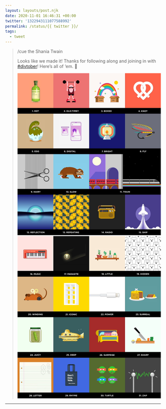 ```yaml
---
layout: layouts/post.njk
date: 2020-11-01 16:46:31 +00:00
twitter: '1322943111077588992'
permalink: /status/{{ twitter }}/
tags: 
  - tweet
---
```


> /cue the Shania Twain
> 
> Looks like we made it! Thanks for following along and joining in with [#divtober](https://twitter.com/hashtag/divtober)! Here’s all of ‘em. 🤗 
> 
> ![A grid of 15 illustrations, as seen on a.singlediv.com.](/img/1322943111077588992-ElwJb8eVMAAiNxs.jpg)
> ![A grid of 16 illustrations, as seen on a.singlediv.com.](/img/1322943111077588992-ElwJcu-UcAETnSD.jpg)

---
